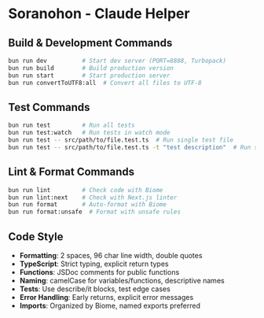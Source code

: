 # Soranohon - Claude Helper

## Build & Development Commands
```bash
bun run dev          # Start dev server (PORT=8888, Turbopack)
bun run build        # Build production version
bun run start        # Start production server
bun run convertToUTF8:all  # Convert all files to UTF-8
```

## Test Commands
```bash
bun run test         # Run all tests
bun run test:watch   # Run tests in watch mode
bun run test -- src/path/to/file.test.ts  # Run single test file
bun run test -- src/path/to/file.test.ts -t "test description"  # Run specific test
```

## Lint & Format Commands
```bash
bun run lint         # Check code with Biome
bun run lint:next    # Check with Next.js linter
bun run format       # Auto-format with Biome
bun run format:unsafe  # Format with unsafe rules
```

## Code Style
- **Formatting**: 2 spaces, 96 char line width, double quotes
- **TypeScript**: Strict typing, explicit return types
- **Functions**: JSDoc comments for public functions
- **Naming**: camelCase for variables/functions, descriptive names
- **Tests**: Use describe/it blocks, test edge cases
- **Error Handling**: Early returns, explicit error messages
- **Imports**: Organized by Biome, named exports preferred